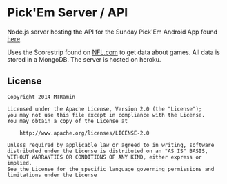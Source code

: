 Pick'Em Server / API
========

Node.js server hosting the API for the Sunday Pick'Em Android App found [here][1].

Uses the Scorestrip found on [NFL.com][2] to get data about games. All data is stored in a MongoDB. The server is hosted on heroku.



License
-------

    Copyright 2014 MTRamin
    
    Licensed under the Apache License, Version 2.0 (the "License");
    you may not use this file except in compliance with the License.
    You may obtain a copy of the License at
    
        http://www.apache.org/licenses/LICENSE-2.0
    
    Unless required by applicable law or agreed to in writing, software
    distributed under the License is distributed on an "AS IS" BASIS,
    WITHOUT WARRANTIES OR CONDITIONS OF ANY KIND, either express or implied.
    See the License for the specific language governing permissions and
    limitations under the License


 [1]: https://github.com/MTRamin/pickem-android
 [2]: http://www.nfl.com/liveupdate/scorestrip/ss.xml